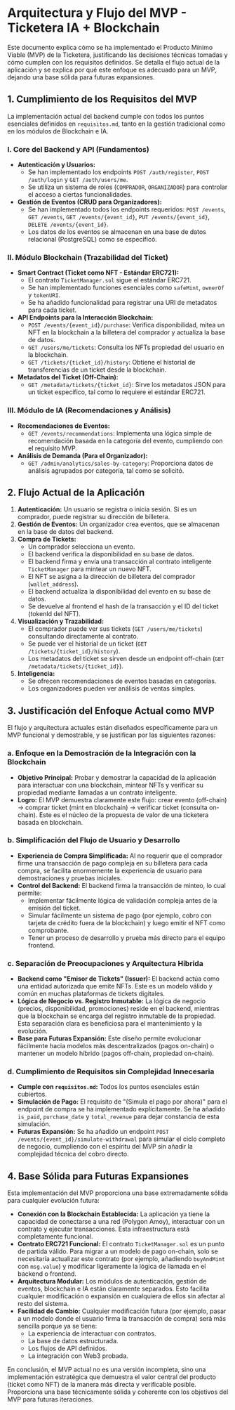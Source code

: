 # Arquitectura y Flujo del MVP - Ticketera IA + Blockchain

Este documento explica cómo se ha implementado el Producto Mínimo Viable (MVP) de la Ticketera, justificando las decisiones técnicas tomadas y cómo cumplen con los requisitos definidos. Se detalla el flujo actual de la aplicación y se explica por qué este enfoque es adecuado para un MVP, dejando una base sólida para futuras expansiones.

## 1. Cumplimiento de los Requisitos del MVP

La implementación actual del backend cumple con todos los puntos esenciales definidos en `requisitos.md`, tanto en la gestión tradicional como en los módulos de Blockchain e IA.

### I. Core del Backend y API (Fundamentos)

- **Autenticación y Usuarios:**
  - Se han implementado los endpoints `POST /auth/register`, `POST /auth/login` y `GET /auth/users/me`.
  - Se utiliza un sistema de roles (`COMPRADOR`, `ORGANIZADOR`) para controlar el acceso a ciertas funcionalidades.
- **Gestión de Eventos (CRUD para Organizadores):**
  - Se han implementado todos los endpoints requeridos: `POST /events`, `GET /events`, `GET /events/{event_id}`, `PUT /events/{event_id}`, `DELETE /events/{event_id}`.
  - Los datos de los eventos se almacenan en una base de datos relacional (PostgreSQL) como se especificó.

### II. Módulo Blockchain (Trazabilidad del Ticket)

- **Smart Contract (Ticket como NFT - Estándar ERC721):**
  - El contrato `TicketManager.sol` sigue el estándar ERC721.
  - Se han implementado funciones esenciales como `safeMint`, `ownerOf` y `tokenURI`.
  - Se ha añadido funcionalidad para registrar una URI de metadatos para cada ticket.
- **API Endpoints para la Interacción Blockchain:**
  - `POST /events/{event_id}/purchase`: Verifica disponibilidad, mitea un NFT en la blockchain a la billetera del comprador y actualiza la base de datos.
  - `GET /users/me/tickets`: Consulta los NFTs propiedad del usuario en la blockchain.
  - `GET /tickets/{ticket_id}/history`: Obtiene el historial de transferencias de un ticket desde la blockchain.
- **Metadatos del Ticket (Off-Chain):**
  - `GET /metadata/tickets/{ticket_id}`: Sirve los metadatos JSON para un ticket específico, tal como lo requiere el estándar ERC721.

### III. Módulo de IA (Recomendaciones y Análisis)

- **Recomendaciones de Eventos:**
  - `GET /events/recommendations`: Implementa una lógica simple de recomendación basada en la categoría del evento, cumpliendo con el requisito MVP.
- **Análisis de Demanda (Para el Organizador):**
  - `GET /admin/analytics/sales-by-category`: Proporciona datos de análisis agrupados por categoría, tal como se solicitó.

## 2. Flujo Actual de la Aplicación

1.  **Autenticación:** Un usuario se registra o inicia sesión. Si es un comprador, puede registrar su dirección de billetera.
2.  **Gestión de Eventos:** Un organizador crea eventos, que se almacenan en la base de datos del backend.
3.  **Compra de Tickets:**
    *   Un comprador selecciona un evento.
    *   El backend verifica la disponibilidad en su base de datos.
    *   El backend firma y envía una transacción al contrato inteligente `TicketManager` para mintear un nuevo NFT.
    *   El NFT se asigna a la dirección de billetera del comprador (`wallet_address`).
    *   El backend actualiza la disponibilidad del evento en su base de datos.
    *   Se devuelve al frontend el hash de la transacción y el ID del ticket (tokenId del NFT).
4.  **Visualización y Trazabilidad:**
    *   El comprador puede ver sus tickets (`GET /users/me/tickets`) consultando directamente al contrato.
    *   Se puede ver el historial de un ticket (`GET /tickets/{ticket_id}/history`).
    *   Los metadatos del ticket se sirven desde un endpoint off-chain (`GET /metadata/tickets/{ticket_id}`).
5.  **Inteligencia:**
    *   Se ofrecen recomendaciones de eventos basadas en categorías.
    *   Los organizadores pueden ver análisis de ventas simples.

## 3. Justificación del Enfoque Actual como MVP

El flujo y arquitectura actuales están diseñados específicamente para un MVP funcional y demostrable, y se justifican por las siguientes razones:

### a. **Enfoque en la Demostración de la Integración con la Blockchain**

- **Objetivo Principal:** Probar y demostrar la capacidad de la aplicación para interactuar con una blockchain, mintear NFTs y verificar su propiedad mediante llamadas a un contrato inteligente.
- **Logro:** El MVP demuestra claramente este flujo: crear evento (off-chain) -> comprar ticket (mint en blockchain) -> verificar ticket (consulta on-chain). Este es el núcleo de la propuesta de valor de una ticketera basada en blockchain.

### b. **Simplificación del Flujo de Usuario y Desarrollo**

- **Experiencia de Compra Simplificada:** Al no requerir que el comprador firme una transacción de pago compleja en su billetera para cada compra, se facilita enormemente la experiencia de usuario para demostraciones y pruebas iniciales.
- **Control del Backend:** El backend firma la transacción de minteo, lo cual permite:
  - Implementar fácilmente lógica de validación compleja antes de la emisión del ticket.
  - Simular fácilmente un sistema de pago (por ejemplo, cobro con tarjeta de crédito fuera de la blockchain) y luego emitir el NFT como comprobante.
  - Tener un proceso de desarrollo y prueba más directo para el equipo frontend.

### c. **Separación de Preocupaciones y Arquitectura Híbrida**

- **Backend como "Emisor de Tickets" (Issuer):** El backend actúa como una entidad autorizada que emite NFTs. Este es un modelo válido y común en muchas plataformas de tickets digitales.
- **Lógica de Negocio vs. Registro Inmutable:** La lógica de negocio (precios, disponibilidad, promociones) reside en el backend, mientras que la blockchain se encarga del registro inmutable de la propiedad. Esta separación clara es beneficiosa para el mantenimiento y la evolución.
- **Base para Futuras Expansión:** Este diseño permite evolucionar fácilmente hacia modelos más descentralizados (pagos on-chain) o mantener un modelo híbrido (pagos off-chain, propiedad on-chain).

### d. **Cumplimiento de Requisitos sin Complejidad Innecesaria**

- **Cumple con `requisitos.md`:** Todos los puntos esenciales están cubiertos.
- **Simulación de Pago:** El requisito de "(Simula el pago por ahora)" para el endpoint de compra se ha implementado explícitamente. Se ha añadido `is_paid`, `purchase_date` y `total_revenue` para dejar constancia de esta simulación.
- **Futuras Expansión:** Se ha añadido un endpoint `POST /events/{event_id}/simulate-withdrawal` para simular el ciclo completo de negocio, cumpliendo con el espíritu del MVP sin añadir la complejidad técnica del cobro directo.

## 4. Base Sólida para Futuras Expansiones

Esta implementación del MVP proporciona una base extremadamente sólida para cualquier evolución futura:

- **Conexión con la Blockchain Establecida:** La aplicación ya tiene la capacidad de conectarse a una red (Polygon Amoy), interactuar con un contrato y ejecutar transacciones. Esta infraestructura está completamente funcional.
- **Contrato ERC721 Funcional:** El contrato `TicketManager.sol` es un punto de partida válido. Para migrar a un modelo de pago on-chain, solo se necesitaría actualizar este contrato (por ejemplo, añadiendo `buyAndMint` con `msg.value`) y modificar ligeramente la lógica de llamada en el backend o frontend.
- **Arquitectura Modular:** Los módulos de autenticación, gestión de eventos, blockchain e IA están claramente separados. Esto facilita cualquier modificación o expansión en cualquiera de ellos sin afectar al resto del sistema.
- **Facilidad de Cambio:** Cualquier modificación futura (por ejemplo, pasar a un modelo donde el usuario firma la transacción de compra) será más sencilla porque ya se tiene:
  - La experiencia de interactuar con contratos.
  - La base de datos estructurada.
  - Los flujos de API definidos.
  - La integración con Web3 probada.

En conclusión, el MVP actual no es una versión incompleta, sino una implementación estratégica que demuestra el valor central del producto (ticket como NFT) de la manera más directa y verificable posible. Proporciona una base técnicamente sólida y coherente con los objetivos del MVP para futuras iteraciones.
